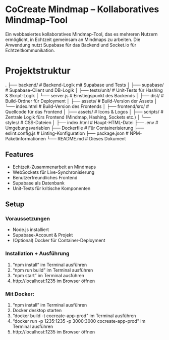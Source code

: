 # CoCreate Mindmap – Kollaboratives Mindmap-Tool
Ein webbasiertes kollaboratives Mindmap-Tool, das es mehreren Nutzern ermöglicht, in Echtzeit gemeinsam an Mindmaps zu arbeiten. Die Anwendung nutzt Supabase für das Backend und Socket.io für Echtzeitkommunikation.

# Projektstruktur

.
├── backend/ # Backend-Logik mit Supabase und Tests
│ ├── supabase/ # Supabase-Client und DB-Logik
│ ├── tests/unit/ # Unit-Tests für Hashing & Skript-Logik
│ └── server.js # Einstiegspunkt des Backends
│
├── dist/ # Build-Ordner für Deployment
│ ├── assets/ # Build-Version der Assets
│ └── index.html # Build-Version des Frontends
│
├── frontend/src/ # Quellcode für das Frontend
│ ├── assets/ # Icons & Logos
│ ├── scripts/ # Zentrale Logik fürs Frontend (Mindmap, Hashing, Sockets etc.)
│ └── styles/ # CSS-Dateien
│
├── index.html # Haupt-HTML-Datei
├── .env # Umgebungsvariablen
├── Dockerfile # Für Containerisierung
├── eslint.config.js # Linting-Konfiguration
├── package.json # NPM-Paketinformationen
└── README.md # Dieses Dokument


## Features
- Echtzeit-Zusammenarbeit an Mindmaps
- WebSockets für Live-Synchronisierung
- Benutzerfreundliches Frontend
- Supabase als Datenbank
- Unit-Tests für kritische Komponenten

## Setup

### Voraussetzungen
- Node.js installiert
- Supabase-Account & Projekt
- (Optional) Docker für Container-Deployment

### Installation + Ausführung
1.	“npm install” im Terminal ausführen
2.	“npm run build” im Terminal ausführen
3.	“npm start” im Terminal ausführen 
4.	http://localhost:1235 im Browser öffnen

### Mit Docker:
1.	“npm install” im Terminal ausführen
2.	Docker desktop starten
3.	“docker build -t cocreate-app-prod" im Terminal ausführen
4.	“docker run -p 1235:1235 -p 3000:3000 cocreate-app-prod" im Terminal ausführen
5.	http://localhost:1235 im Browser öffnen


